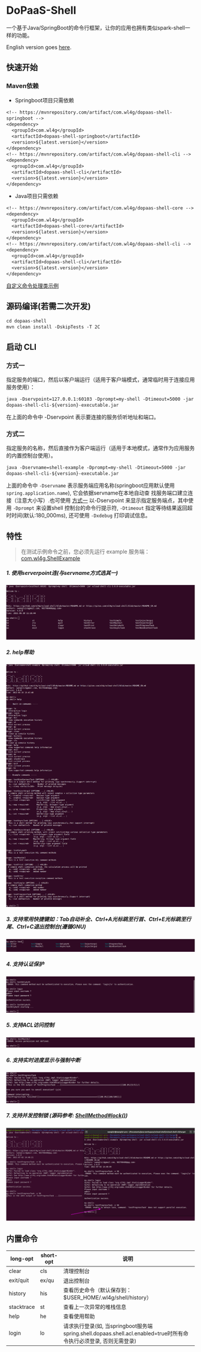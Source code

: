 # DoPaaS-Shell
一个基于Java/SpringBoot的命令行框架，让你的应用也拥有类似spark-shell一样的功能。

English version goes [here](README.md).

## 快速开始

### Maven依赖
- Springboot项目只需依赖
```
<!-- https://mvnrepository.com/artifact/com.wl4g/dopaas-shell-springboot -->
<dependency>
  <groupId>com.wl4g</groupId>
  <artifactId>dopaas-shell-springboot</artifactId>
  <version>${latest.version}</version>
</dependency>
<!-- https://mvnrepository.com/artifact/com.wl4g/dopaas-shell-cli -->
<dependency>
  <groupId>com.wl4g</groupId>
  <artifactId>dopaas-shell-cli</artifactId>
  <version>${latest.version}</version>
</dependency>
```

- Java项目只需依赖
```
<!-- https://mvnrepository.com/artifact/com.wl4g/dopaas-shell-core -->
<dependency>
  <groupId>com.wl4g</groupId>
  <artifactId>dopaas-shell-core</artifactId>
  <version>${latest.version}</version>
</dependency>
<!-- https://mvnrepository.com/artifact/com.wl4g/dopaas-shell-cli -->
<dependency>
  <groupId>com.wl4g</groupId>
  <artifactId>dopaas-shell-cli</artifactId>
  <version>${latest.version}</version>
</dependency>
```

[自定义命令处理类示例](dopaas-shell-example/src/main/java/com/wl4g/shell/example/console/ExampleConsole.java)

## 源码编译(若需二次开发)
```
cd dopaas-shell
mvn clean install -DskipTests -T 2C
```

## 启动 CLI

### 方式一
指定服务的端口，然后以客户端运行（适用于客户端模式，通常临时用于连接应用服务使用）：

```
java -Dservpoint=127.0.0.1:60103 -Dprompt=my-shell -Dtimeout=5000 -jar dopaas-shell-cli-${version}-executable.jar
```

在上面的命令中 -Dservpoint 表示要连接的服务侦听地址和端口。

### 方式二
指定服务的名称，然后直接作为客户端运行（适用于本地模式，通常作为应用服务的内置控制台使用）。

```
java -Dservname=shell-example -Dprompt=my-shell -Dtimeout=5000 -jar dopaas-shell-cli-${version}-executable.jar
```

上面的命令中 `-Dservname` 表示服务端应用名称(springboot应用默认使用`spring.application.name`), 它会依据servname在本地自动查
找服务端口建立连接（注意大小写）.也可使用 [方式一](#方式一) 以-Dservpoint 来显示指定服务端点，其中使用 `-Dprompt` 来设置shell
控制台的命令行提示符, `-Dtimeout` 指定等待结果返回超时时间(默认:180_000ms), 还可使用 `-Dxdebug` 打印调试信息。


## 特性  
> 在测试示例命令之前，您必须先运行 example 服务端：[com.wl4g.ShellExample](dopaas-shell-example/src/main/java/com/wl4g/ShellExample.java)   

##### 1. 使用serverpoint连(与servname方式选其一)  
![使用serverpoint连接](shots/servpoint_connect.png)  

##### 2. help帮助  
![help帮助](shots/help.png)

##### 3. 支持常用快捷键如：Tab自动补全、Ctrl+A光标跳至行首、Ctrl+E光标跳至行尾、Ctrl+C退出控制台(遵循GNU)  
![tab自动补全](shots/tab.png)

##### 4. 支持认证保护  
![使用serverpoint连接](shots/auth.png)  

##### 5. 支持ACL访问控制  
![使用serverpoint连接](shots/acl.png)  

##### 6. 支持实时进度显示与强制中断  
![支持实时进度显示与强制中断](shots/progress_interrupt.png)

##### 7. 支持并发控制锁 (源码参考: [ShellMethod#lock()](dopaas-shell-common/src/main/java/com/wl4g/shell/common/annotation/ShellMethod.java))  
![支持实时进度显示与强制中断](shots/concurrent_lock.png)


## 内置命令
|long-opt|short-opt|说明|
|-|-|-|
|clear|cls|清理控制台|
|exit/quit|ex/qu|退出控制台|
|history|his|查看历史命令（默认保存到：$USER_HOME/.wl4g/shell/history）|
|stacktrace|st|查看上一次异常的堆栈信息|
|help|he|查看使用帮助|
|login|lo|请求执行登录(如, 当springboot服务端spring.shell.dopaas.shell.acl.enabled=true时所有命令执行必须登录, 否则无需登录)|
